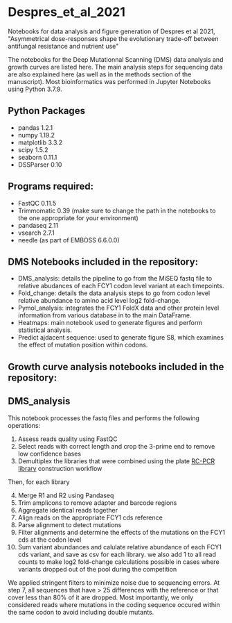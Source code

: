 # Despres_et_al_2021
Notebooks for data analysis and figure generation of Despres et al 2021, "Asymmetrical dose-responses shape the evolutionary trade-off between antifungal resistance and nutrient use"

The notebooks for the Deep Mutationnal Scanning (DMS) data analysis and growth curves are listed here. The main analysis steps for sequencing data are also explained here (as well as in the methods section of the manuscript). Most bioinformatics was performed in Jupyter Notebooks using Python 3.7.9.

## Python Packages
 - pandas 1.2.1
 - numpy 1.19.2
 - matplotlib 3.3.2
 - scipy 1.5.2
 - seaborn 0.11.1
 - DSSParser 0.10

## Programs required:
 - FastQC 0.11.5
 - Trimmomatic 0.39 (make sure to change the path in the notebooks to the one appropriate for your environment)
 - pandaseq 2.11
 - vsearch 2.7.1
 - needle (as part of EMBOSS 6.6.0.0)

## DMS Notebooks included in the repository:
 - DMS_analysis: details the pipeline to go from the MiSEQ fastq file to relative abudances of each FCY1 codon level variant at each timepoints.
 - Fold_change: details the data analysis steps to go from codon level relative abundance to amino acid level log2 fold-change. 
 - Pymol_analysis: integrates the FCY1 FoldX data and other protein level information from various database in to the main DataFrame.
 - Heatmaps: main notebook used to generate figures and perform statistical analysis.
 - Predict ajdacent sequence: used to generate figure S8, which examines the effect of mutation position within codons. 

## Growth curve analysis notebooks included in the repository:





## DMS_analysis

This notebook processes the fastq files and performs the following operations:
1. Assess reads quality using FastQC
2. Select reads with correct length and crop the 3-prime end to remove low confidence bases
3. Demultiplex the libraries that were combined using the plate [RC-PCR library](https://pubmed.ncbi.nlm.nih.gov/27107012/) construction workflow

Then, for each library

4. Merge R1 and R2 using Pandaseq
5. Trim amplicons to remove adapter and barcode regions
6. Aggregate identical reads together
7. Align reads on the appropriate FCY1 cds reference
8. Parse alignment to detect mutations
9. Filter alignments and determine the effects of the mutations on the FCY1 cds at the codon level
10. Sum variant abundances and calulate relative abundance of each FCY1 cds variant, and save as csv for each library. we also add 1 to all read counts to make log2 fold-change calculations possible in cases where variants dropped out of the pool during the competition

We applied stringent filters to minimize noise due to sequencing errors. At step 7, all sequences that have > 25 differences with the reference or that cover less than 80% of it are dropped. Most importantly, we only considered reads where mutations in the coding sequence occured within the same codon to avoid including double mutants.
